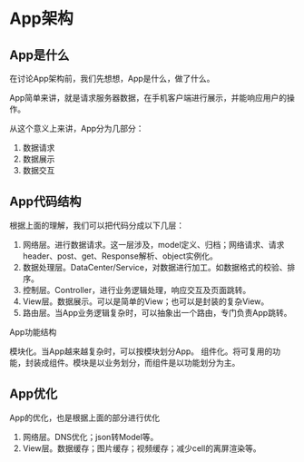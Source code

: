 # App架构

## App是什么

在讨论App架构前，我们先想想，App是什么，做了什么。

App简单来讲，就是请求服务器数据，在手机客户端进行展示，并能响应用户的操作。

从这个意义上来讲，App分为几部分：

1. 数据请求
2. 数据展示
3. 数据交互

## App代码结构

根据上面的理解，我们可以把代码分成以下几层：

1. 网络层。进行数据请求。这一层涉及，model定义、归档；网络请求、请求header、post、get、Response解析、object实例化。
2. 数据处理层。DataCenter/Service，对数据进行加工。如数据格式的校验、排序。
3. 控制层。Controller，进行业务逻辑处理，响应交互及页面跳转。
4. View层。数据展示。可以是简单的View；也可以是封装的复杂View。
5. 路由层。当App业务逻辑复杂时，可以抽象出一个路由，专门负责App跳转。

App功能结构

模块化。当App越来越复杂时，可以按模块划分App。
组件化。将可复用的功能，封装成组件。模块是以业务划分，而组件是以功能划分为主。

## App优化 

App的优化，也是根据上面的部分进行优化

1. 网络层。DNS优化；json转Model等。
2. View层。数据缓存；图片缓存；视频缓存；减少cell的离屏渲染等。


